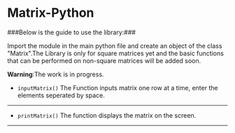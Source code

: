 # Matrix-Python #

###Below is the guide to use the library:###

Import the module in the main python file and create an object of the class "Matrix".The Library is only for square matrices yet and the basic functions that can be performed on non-square matrices will be added soon.

**Warning**:The work is in progress.

* `inputMatrix()`
The Function inputs matrix one row at a time, enter the elements seperated by space.
- - - -

* `printMatrix()`
The function displays the matrix on the screen.
- - - -
